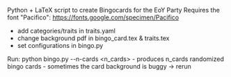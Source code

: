 Python + LaTeX script to create Bingocards for the EoY Party
Requires the font "Pacifico": https://fonts.google.com/specimen/Pacifico


- add categories/traits in traits.yaml
- change background pdf in bingo_card.tex & traits.tex
- set configurations in bingo.py

Run: python bingo.py --n-cards <n_cards>
    - produces n_cards randomized bingo cards
    - sometimes the card background is buggy -> rerun